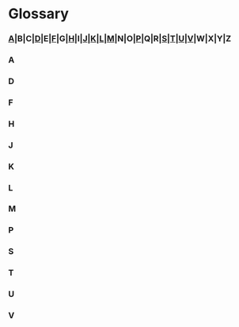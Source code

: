 # Glossary

### [A](#a)|B|C|[D](#d)|E|[F](#f)|G|[H](#h)|I|[J](#j)|[K](#k)|[L](#l)|[M](#m)|N|O|[P](#p)|Q|R|[S](#s)|[T](#t)|[U](#u)|[V](#v)|W|X|Y|Z  

### A

### D

### F

### H

### J

### K

### L

### M

### P

### S

### T

### U

### V
